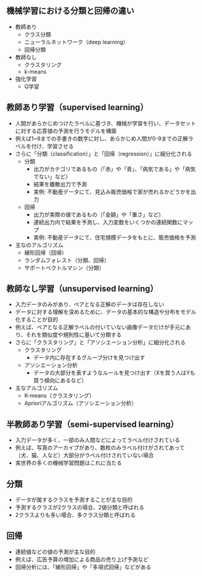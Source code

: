 ## 機械学習における分類と回帰の違い
- 教師あり
    * クラス分類
    * ニューラルネットワーク（deep learning）
    * 回帰分類
- 教師なし
    * クラスタリング
    * k-means
- 強化学習
    * Q学習

## 教師あり学習（supervised learning）
- 人間があらかじめつけたラベルに基づき、機械が学習を行い、データセットに対する応答値の予測を行うモデルを構築
- 例えば1~9までの手書きの数字に対し、あらかじめ人間が0-9までの正解ラベルを付け、学習させる
- さらに「分類（classification）」と「回帰（regression）」に細分化される
    * 分類
        - 出力がカテゴリであるもの（「赤」や「青」、「病気である」や「病気でない」など）
        - 結果を離散出力で予測
        - 実例: 不動産データにて、見込み販売価格で家が売れるかどうかを出力
    * 回帰
        - 出力が実際の値であるもの（「金額」や「重さ」など）
        - 連続出力内で結果を予測し、入力変数をいくつかの連続関数にマップ
        - 実例: 不動産データにて、住宅規模データをもとに、販売価格を予測
- 主なのアルゴリズム
    * 線形回帰（回帰）
    * ランダムフォレスト（分類、回帰）
    * サポートベクトルマシン（分類）

## 教師なし学習（unsupervised learning）
- 入力データのみがあり、ペアとなる正解のデータは存在しない
- データに対する理解を深めるために、データの基本的な構造や分布をモデル化することが目的
- 例えば、ペアとなる正解ラベルの付いていない画像データだけが手元にあり、それを類似度や規則性に基いて分類する
- さらに「クラスタリング」と「アソシエーション分析」に細分化される
    * クラスタリング
        - データ内に存在するグループ分けを見つけ出す
    * アソシエーション分析
        - データの大部分を表すようなルールを見つけ出す（Xを買う人はYも買う傾向にあるなど）
- 主なアルゴリズム
    * K-means（クラスタリング）
    * Aprioriアルゴリズム（アソシエーション分析）

## 半教師あり学習（semi-supervised learning）
- 入力データが多く、一部のみ人間などによってラベル付けされている
- 例えば、写真のアーカイブがあり、数枚のみラベル付けがされてあって（犬、猫、人など）大部分がラベル付けされていない場合
- 実世界の多くの機械学習問題はこれに当たる

## 分類
- データが属するクラスを予測することが主な目的
- 予測するクラスが2クラスの場合、2値分類と呼ばれる
- 2クラスよりも多い場合、多クラス分類と呼ばれる

## 回帰
- 連続値などの値の予測が主な目的
- 例えば、広告予算の増加による商品の売り上げ予測など
- 回帰分析には、「線形回帰」や「多項式回帰」などがある